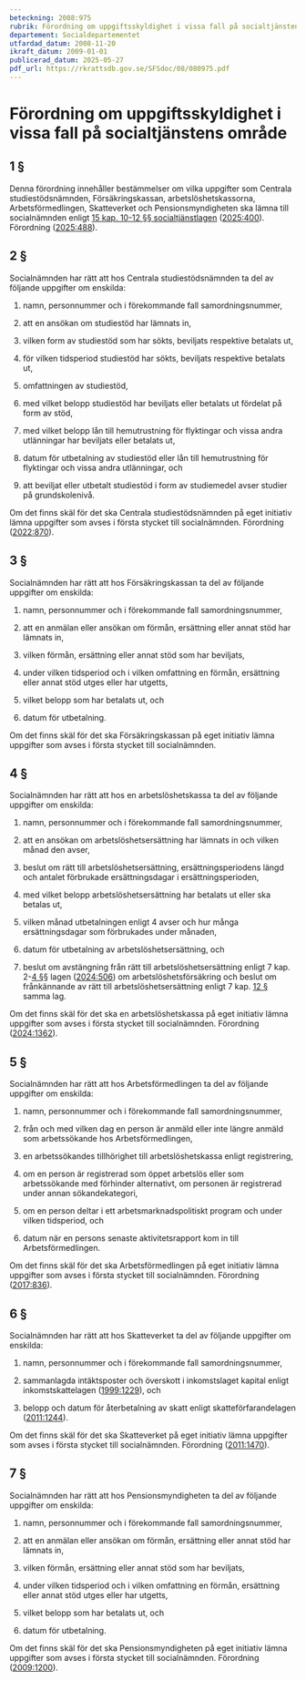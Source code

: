 ```yaml
---
beteckning: 2008:975
rubrik: Förordning om uppgiftsskyldighet i vissa fall på socialtjänstens område
departement: Socialdepartementet
utfardad_datum: 2008-11-20
ikraft_datum: 2009-01-01
publicerad_datum: 2025-05-27
pdf_url: https://rkrattsdb.gov.se/SFSdoc/08/080975.pdf
---
```


# Förordning om uppgiftsskyldighet i vissa fall på socialtjänstens område

## 1 §

Denna förordning innehåller bestämmelser om vilka uppgifter som Centrala studiestödsnämnden, Försäkringskassan, arbetslöshetskassorna, Arbetsförmedlingen, Skatteverket och Pensionsmyndigheten ska lämna till socialnämnden enligt [15 kap. 10-12 §§ socialtjänstlagen](https://selex.se/eli/sfs/2001/453#kap15.10) ([2025:400](https://selex.se/eli/sfs/2025/400)). Förordning ([2025:488](https://selex.se/eli/sfs/2025/488)).

## 2 §

Socialnämnden har rätt att hos Centrala studiestödsnämnden ta del av följande uppgifter om enskilda:

1. namn, personnummer och i förekommande fall samordningsnummer,

2. att en ansökan om studiestöd har lämnats in,

3. vilken form av studiestöd som har sökts, beviljats respektive betalats ut,

4. för vilken tidsperiod studiestöd har sökts, beviljats respektive betalats ut,

5. omfattningen av studiestöd,

6. med vilket belopp studiestöd har beviljats eller betalats ut fördelat på form av stöd,

7. med vilket belopp lån till hemutrustning för flyktingar och vissa andra utlänningar har beviljats eller betalats ut,

8. datum för utbetalning av studiestöd eller lån till hemutrustning för flyktingar och vissa andra utlänningar, och

9. att beviljat eller utbetalt studiestöd i form av studiemedel avser studier på grundskolenivå.

Om det finns skäl för det ska Centrala studiestödsnämnden på eget initiativ lämna uppgifter som avses i första stycket till socialnämnden. Förordning ([2022:870](https://selex.se/eli/sfs/2022/870)).

## 3 §

Socialnämnden har rätt att hos Försäkringskassan ta del av följande uppgifter om enskilda:

1. namn, personnummer och i förekommande fall samordningsnummer,

2. att en anmälan eller ansökan om förmån, ersättning eller annat stöd har lämnats in,

3. vilken förmån, ersättning eller annat stöd som har beviljats,

4. under vilken tidsperiod och i vilken omfattning en förmån, ersättning eller annat stöd utges eller har utgetts,

5. vilket belopp som har betalats ut, och

6. datum för utbetalning.

Om det finns skäl för det ska Försäkringskassan på eget initiativ lämna uppgifter som avses i första stycket till socialnämnden.

## 4 §

Socialnämnden har rätt att hos en arbetslöshetskassa ta del av följande uppgifter om enskilda:

1. namn, personnummer och i förekommande fall samordningsnummer,

2. att en ansökan om arbetslöshetsersättning har lämnats in och vilken månad den avser,

3. beslut om rätt till arbetslöshetsersättning, ersättningsperiodens längd och antalet förbrukade ersättningsdagar i ersättningsperioden,

4. med vilket belopp arbetslöshetsersättning har betalats ut eller ska betalas ut,

5. vilken månad utbetalningen enligt 4 avser och hur många ersättningsdagar som förbrukades under månaden,

6. datum för utbetalning av arbetslöshetsersättning, och

7. beslut om avstängning från rätt till arbetslöshetsersättning enligt 7 kap. 2-[4 §](#4)§ lagen ([2024:506](https://selex.se/eli/sfs/2024/506)) om arbetslöshetsförsäkring och beslut om frånkännande av rätt till arbetslöshetsersättning enligt 7 kap. [12 §](#kap7.12) samma lag.

Om det finns skäl för det ska en arbetslöshetskassa på eget initiativ lämna uppgifter som avses i första stycket till socialnämnden. Förordning ([2024:1362](https://selex.se/eli/sfs/2024/1362)).

## 5 §

Socialnämnden har rätt att hos Arbetsförmedlingen ta del av följande uppgifter om enskilda:

1. namn, personnummer och i förekommande fall samordningsnummer,

2. från och med vilken dag en person är anmäld eller inte längre anmäld som arbetssökande hos Arbetsförmedlingen,

3. en arbetssökandes tillhörighet till arbetslöshetskassa enligt registrering,

4. om en person är registrerad som öppet arbetslös eller som arbetssökande med förhinder alternativt, om personen är registrerad under annan sökandekategori,

5. om en person deltar i ett arbetsmarknadspolitiskt program och under vilken tidsperiod, och

6. datum när en persons senaste aktivitetsrapport kom in till Arbetsförmedlingen.

Om det finns skäl för det ska Arbetsförmedlingen på eget initiativ lämna uppgifter som avses i första stycket till socialnämnden. Förordning ([2017:836](https://selex.se/eli/sfs/2017/836)).

## 6 §

Socialnämnden har rätt att hos Skatteverket ta del av följande uppgifter om enskilda:

1. namn, personnummer och i förekommande fall samordningsnummer,

2. sammanlagda intäktsposter och överskott i inkomstslaget kapital enligt inkomstskattelagen ([1999:1229](https://selex.se/eli/sfs/1999/1229)), och

3. belopp och datum för återbetalning av skatt enligt skatteförfarandelagen ([2011:1244](https://selex.se/eli/sfs/2011/1244)).

Om det finns skäl för det ska Skatteverket på eget initiativ lämna uppgifter som avses i första stycket till socialnämnden. Förordning ([2011:1470](https://selex.se/eli/sfs/2011/1470)).

## 7 §

Socialnämnden har rätt att hos Pensionsmyndigheten ta del av följande uppgifter om enskilda:

1. namn, personnummer och i förekommande fall samordningsnummer,

2. att en anmälan eller ansökan om förmån, ersättning eller annat stöd har lämnats in,

3. vilken förmån, ersättning eller annat stöd som har beviljats,

4. under vilken tidsperiod och i vilken omfattning en förmån, ersättning eller annat stöd utges eller har utgetts,

5. vilket belopp som har betalats ut, och

6. datum för utbetalning.

Om det finns skäl för det ska Pensionsmyndigheten på eget initiativ lämna uppgifter som avses i första stycket till socialnämnden. Förordning ([2009:1200](https://selex.se/eli/sfs/2009/1200)).